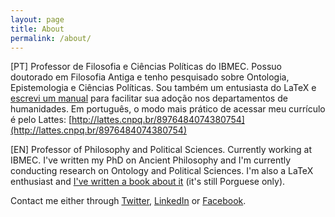 ```yaml
---
layout: page
title: About
permalink: /about/
---
```




[PT] Professor de Filosofia e Ciências Políticas do IBMEC. Possuo doutorado em Filosofia Antiga e tenho pesquisado sobre Ontologia, Epistemologia e Ciências Políticas. Sou também um entusiasta do LaTeX e [escrevi um manual](https://leanpub.com/lutex) para facilitar sua adoção nos departamentos de humanidades. Em português, o modo mais prático de acessar meu currículo é pelo Lattes: [http://lattes.cnpq.br/8976484074380754](http://lattes.cnpq.br/8976484074380754)

[EN] Professor of Philosophy and Political Sciences. Currently working at IBMEC. I've written my PhD on Ancient Philosophy and I'm currently conducting research on Ontology and Political Sciences. I'm also a LaTeX enthusiast and [I've written a book about it](https://leanpub.com/lutex) (it's still Porguese only).

Contact me either through [Twitter](https://twitter.com/lucasmafaldo), [LinkedIn](ca.linkedin.com/in/lucasmafaldo/) or [Facebook](https://www.facebook.com/lucasmafaldo).


